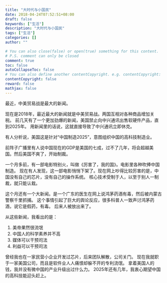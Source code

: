 ```yaml
---
title: "大时代与小国民"
date: 2018-04-24T07:52:51+08:00
draft: false
keywords: ["生活"]
description: "大时代与小国民"
tags: ["生活"]
categories: []
author: ""

# You can also close(false) or open(true) something for this content.
# P.S. comment can only be closed
comment: true
toc: false
autoCollapseToc: false
# You can also define another contentCopyright. e.g. contentCopyright: "This is another copyright."
contentCopyright: false
reward: false
mathjax: false
---
```


最近，中美贸易战是最大的新闻。

<!--more-->

现在是2018年，最近最大的新闻就是中美贸易战。两国互相对各种商品增加关税。
前几天有了一个更加劲爆的新闻，美国禁止向中兴通讯出售软硬件产品，直到2025年。
用新闻里的话说，这就直接导致了中兴通讯立即休克。

有人分析说，美国这是针对“中国制造2025”，意图组织中国的高科技制造业。

前阵子广播里有人说中国现在的GDP是美国的七成，过不了几年，将会超越美国。然后美国不爽了，开始制裁。

一个月多前，有一部电影特别火，叫做《厉害了，我的国》。电影里各种吹捧中国制造。
现在有人发现，这一部电影悄悄下架了。现在网上吵得比较厉害的是，中国没有自己的芯片，没有自己的操作系统。
核心技术受制于人，以至于别人一制裁，就只能认栽。

这个月还有一个大新闻。是一个广东的医生在网上说鸿茅药酒有毒，然后被内蒙古警察千里抓捕。
这个事情引起了巨大的舆论反应，很多科普人一致声讨鸿茅药酒，说它是假药，有毒。
后来人被放出来了。

从这些新闻，我看出的是：

1. 美帝果然很流氓
2. 中国人的科学素养并不高
3. 媒体可以干预司法
4. 利益可以干预司法


曾经我也在一家民营小企业开发过芯片，后来团队解散，公司关门。
现在我就职于一家美国公司，而且是软件业人人痛恨却躲不开的专利流氓。
拿着美国人的钱，我并没有微中国的产业升级出过什么力。
2025年还有几年，我衷心期望中国的高科技能迎头赶上。
